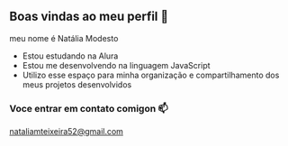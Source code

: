 ## Boas vindas ao meu perfil 🥇

meu nome é Natália Modesto

- Estou estudando na Alura
- Estou me desenvolvendo na linguagem JavaScript
- Utilizo esse espaço para minha organização e compartilhamento dos meus projetos desenvolvidos

### Voce entrar em contato comigon 📫

nataliamteixeira52@gmail.com
